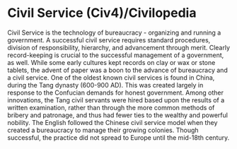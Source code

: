 # Civil Service (Civ4)/Civilopedia

Civil Service is the technology of bureaucracy - organizing and running a government. A successful civil service requires standard procedures, division of responsibility, hierarchy, and advancement through merit. Clearly record-keeping is crucial to the successful management of a government, as well. While some early cultures kept records on clay or wax or stone tablets, the advent of paper was a boon to the advance of bureaucracy and a civil service.
One of the oldest known civil services is found in China, during the Tang dynasty (600-900 AD). This was created largely in response to the Confucian demands for honest government. Among other innovations, the Tang civil servants were hired based upon the results of a written examination, rather than through the more common methods of bribery and patronage, and thus had fewer ties to the wealthy and powerful nobility.
The English followed the Chinese civil service model when they created a bureaucracy to manage their growing colonies. Though successful, the practice did not spread to Europe until the mid-18th century.